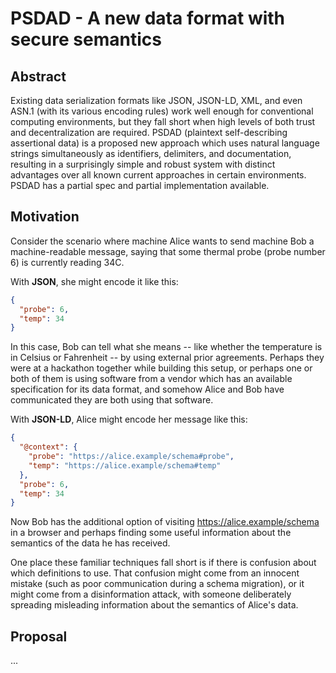 
# PSDAD - A new data format with secure semantics

## Abstract

Existing data serialization formats like JSON, JSON-LD, XML, and even
ASN.1 (with its various encoding rules) work well enough for
conventional computing environments, but they fall short when high
levels of both trust and decentralization are required. PSDAD
(plaintext self-describing assertional data) is a proposed new
approach which uses natural language strings simultaneously as
identifiers, delimiters, and documentation, resulting in a
surprisingly simple and robust system with distinct advantages over
all known current approaches in certain environments.  PSDAD has a
partial spec and partial implementation available.

## Motivation

Consider the scenario where machine Alice wants to send machine Bob a
machine-readable message, saying that some thermal probe (probe number
6) is currently reading 34C.

With **JSON**, she might encode it like this:

```json
{ 
  "probe": 6, 
  "temp": 34 
}
```

In this case, Bob can tell what she means -- like whether the
temperature is in Celsius or Fahrenheit -- by using external prior
agreements.  Perhaps they were at a hackathon together while building
this setup, or perhaps one or both of them is using software from a
vendor which has an available specification for its data format, and
somehow Alice and Bob have communicated they are both using that software.

With **JSON-LD**, Alice might encode her message like this:
```json
{
  "@context": {
    "probe": "https://alice.example/schema#probe",
    "temp": "https://alice.example/schema#temp"
  },
  "probe": 6, 
  "temp": 34 
}
```

Now Bob has the additional option of visiting
https://alice.example/schema in a browser and perhaps finding some
useful information about the semantics of the data he has received.

One place these familiar techniques fall short is if there is confusion
about which definitions to use. That confusion might come from an
innocent mistake (such as poor communication during a schema migration), or it
might come from a disinformation attack, with someone deliberately
spreading misleading information about the semantics of Alice's data.






## Proposal

...

